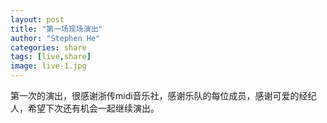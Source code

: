 ```yaml
---
layout: post
title: "第一场现场演出"
author: "Stephen He"
categories: share
tags: [live,share]
image: live-1.jpg
---
```


第一次的演出，很感谢浙传midi音乐社，感谢乐队的每位成员，感谢可爱的经纪人，希望下次还有机会一起继续演出。
